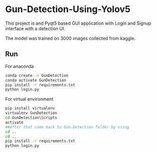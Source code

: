 # Gun-Detection-Using-Yolov5

This project is and Pyqt5 based GUI application with Login and Signup interface with a detection UI.

The model was trained on 3000 images collected from kaggle.

## Run
For anaconda
```sh 
conda create -n GunDetection
conda activate GunDetection
pip install -r requirements.txt
python login.py
```
For virtual environment

```sh 
pip install virtualenv
virtualenv GunDetection
cd GunDetection\Scripts
activate
##After that come back to Gun-Detection folder by using
cd ..
cd ..
pip install -r requirements.txt
python login.py



```

